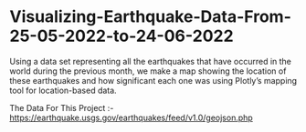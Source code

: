 # Visualizing-Earthquake-Data-From-25-05-2022-to-24-06-2022
Using a data set representing all the earthquakes
that have occurred in the world during the previous month, we 
make a map showing the location of these earthquakes and how significant
each one was using Plotly’s mapping tool for
location-based data.

The Data For This Project :- https://earthquake.usgs.gov/earthquakes/feed/v1.0/geojson.php
